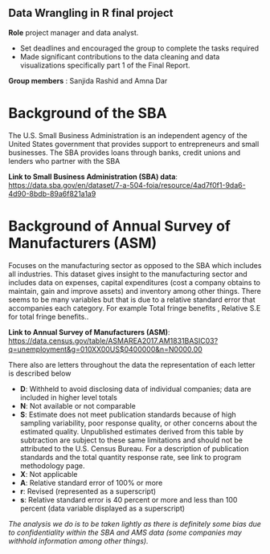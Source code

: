 ## Data Wrangling in R final project

**Role** project manager and data analyst.
- Set deadlines and encouraged the group to complete the tasks required
- Made significant contributions to the data cleaning and data visualizations specifically part 1 of the Final Report.

**Group members** : Sanjida Rashid and Amna Dar

# Background of the SBA
The U.S. Small Business Administration is an independent agency of the United States government that provides support to entrepreneurs and small businesses. The SBA provides loans through banks, credit unions and lenders who partner with the SBA

**Link to Small Business Administration (SBA) data**: https://data.sba.gov/en/dataset/7-a-504-foia/resource/4ad7f0f1-9da6-4d90-8bdb-89a6f821a1a9 

 
# Background of Annual Survey of Manufacturers (ASM)
Focuses on the manufacturing sector as opposed to the SBA which includes all industries. This dataset gives insight to the manufacturing sector and includes data on expenses, capital expenditures (cost a company obtains to maintain, gain and improve assets) and inventory among other things. There seems to be many variables but that is due to a relative standard error that accompanies each category. For example Total fringe benefits , Relative S.E for total fringe benefits.. 

**Link to Annual Survey of Manufacturers (ASM)**: https://data.census.gov/table/ASMAREA2017.AM1831BASIC03?q=unemployment&g=010XX00US$0400000&n=N0000.00

There also are letters throughout the data the representation of each letter is described below 
- **D**: Withheld to avoid disclosing data of individual companies; data are included in higher level totals
- **N**: Not available or not comparable
- **S**:  Estimate does not meet publication standards because of high sampling variability, poor response quality, or other concerns about the estimated quality. Unpublished estimates derived from this table by subtraction are subject to these same limitations and should not be attributed to the U.S. Census Bureau. For a description of publication standards and the total quantity response rate, see link to program methodology page.
- **X**: Not applicable
- **A**: Relative standard error of 100% or more
- **r**:  Revised (represented as a superscript)
- **s**:  Relative standard error is 40 percent or more and less than 100 percent (data variable displayed as a superscript)
 

*The analysis we do is to be taken lightly as there is definitely some bias due to confidentiality within the SBA and AMS data  (some companies may withhold information among other things).*

